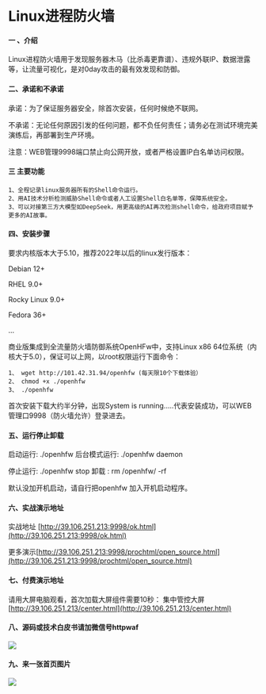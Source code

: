 # Linux进程防火墙

#### 一 、介绍
Linux进程防火墙用于发现服务器木马（比杀毒更靠谱）、违规外联IP、数据泄露等，让流量可视化，是对0day攻击的最有效发现和防御。

#### 二、承诺和不承诺
承诺：为了保证服务器安全，除首次安装，任何时候绝不联网。

不承诺：无论任何原因引发的任何问题，都不负任何责任；请务必在测试环境完美演练后，再部署到生产环境。

注意：WEB管理9998端口禁止向公网开放，或者严格设置IP白名单访问权限。

#### 三 主要功能
    1、全程记录linux服务器所有的Shell命令运行。   
    2、用AI技术分析检测威胁Shell命令或者人工设置Shell白名单等，保障系统安全。
    3、可以对接第三方大模型如DeepSeek，用更高级的AI再次检测shell命令，给政府项目赋予更多的AI故事。

#### 四、安装步骤
要求内核版本大于5.10，推荐2022年以后的linux发行版本：

Debian 12+

RHEL 9.0+

Rocky Linux 9.0+

Fedora 36+

...

商业版集成到全流量防火墙防御系统OpenHFw中，支持Linux x86 64位系统（内核大于5.0），保证可以上网，以root权限运行下面命令：

    1、 wget http://101.42.31.94/openhfw (每天限10个下载体验）
    2、 chmod +x ./openhfw
    3、 ./openhfw

首次安装下载大约半分钟，出现System is running.....代表安装成功，可以WEB管理口9998（防火墙允许）登录进去。

#### 五、运行停止卸载
启动运行:  ./openhfw         后台模式运行:   ./openhfw daemon

停止运行:  ./openhfw stop    卸载 :   rm  /openhfw/ -rf

默认没加开机启动，请自行把openhfw 加入开机启动程序。

#### 六、实战演示地址

实战地址 [http://39.106.251.213:9998/ok.html](http://39.106.251.213:9998/ok.html)

更多演示[http://39.106.251.213:9998/prochtml/open_source.html](http://39.106.251.213:9998/prochtml/open_source.html)

#### 七、付费演示地址

请用大屏电脑观看，首次加载大屏组件需要10秒：
集中管控大屏 [http://39.106.251.213/center.html](http://39.106.251.213/center.html)

#### 八、源码或技术白皮书请加微信号httpwaf

![](https://gitee.com/httpwaf/httpwaf/raw/master/img/wechat.png)

#### 九、来一张首页图片

![](https://gitee.com/httpwaf/httpwaf/raw/master/img/home.png)

